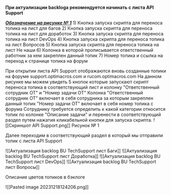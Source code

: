 **При актуализации backloga рекомендуется начинать с листа API Support**

<u>***Обозначение на рисунке № 1***</u>
			1) Кнопка запуска скрипта для переноса топика на лист для багов
			2) Кнопка запуска скрипта для переноса топика на лист для доработок
			3) Кнопка запуска скрипта для переноса топика на лист DevOps
			4) Кнопка запуска скрипта для переноса топика на лист Вопросов
			5) Кнопка запуска скрипта для переноса топика на лист Не наши
			6) Колонка в которой прописывается ответственный работник за кем закреплен данный топик
			7) Номер топика и ссылка на переход к странице топика на форум

 При открытии листа API Support отображаются вновь созданные топики на форуме support.optimacros.com и rucom.optimacros.com
 На данном рисунке мы можем увидеть 5 кнопок которые запускают скрипт переноса топика в соответствующий лист и колонку "Ответственный сотрудник ОТ" и "Номер задачи ОТ"
 Колонка "Ответственный сотрудник ОТ" включает в себя сотрудника за которым закреплен данный топик 
 "Номер задачи ОТ" включает в себя номер топика с форума 
 Сотруднику требуется определить к какой категории относится топик по колонке "Описание задачи" и перенести в соответствующий раздел путем нажатия кликабельной кнопки для запуска скрипта. 
![[Скриншот API Support.png]]
															Рисунок № 1 

Далее переходим в соответствующий раздел в который мы отправили топик с листа API Support 




![[Актуализация backlog BU TechSupport лист Баги]]
![[Актуализация backlog BU TechSupport лист Доработка]]
![[Актуализация backlog BU TechSupport лист DevOps]]
![[Актуализация backlog BU TechSupport лист Вопросы]]

Описание цветов топиков в бэклоге 

![[Pasted image 20231218124206.png]]